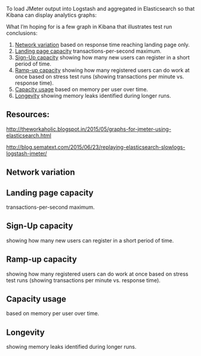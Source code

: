 To load JMeter output into Logstash and aggregated in Elasticsearch so that Kibana can display analytics graphs:

What I’m hoping for is a few graph in Kibana that illustrates test run conclusions:

1. <a href="#NetworkVariation">Network variation</a> based on response time reaching landing page only.
2. <a href="#LandingPageCapacity">Landing page capacity</a> transactions-per-second maximum.
3. <a href="#SignUpCapacity">Sign-Up capacity</a> showing how many new users can register in a short period of time.
4. <a href="#WorkCapacity">Ramp-up capacity</a> showing how many registered users can do work at once based on 
   stress test runs (showing transactions per minute vs. response time).
5. <a href="#CapacityUsage">Capacity usage</a> based on memory per user over time.
6. <a href="#Longevity">Longevity</a> showing memory leaks identified during longer runs.

## Resources:
http://theworkaholic.blogspot.in/2015/05/graphs-for-jmeter-using-elasticsearch.html

http://blog.sematext.com/2015/06/23/replaying-elasticsearch-slowlogs-logstash-jmeter/


## <a name="NetworkVariation">Network variation</a>


## <a name="LandingPageCapacity">Landing page capacity</a>
   transactions-per-second maximum.


## <a name="SignUpCapacity">Sign-Up capacity</a> 
   showing how many new users can register in a short period of time.


## <a name="WorkCapacity">Ramp-up capacity</a> 
   showing how many registered users can do work at once based on 
   stress test runs (showing transactions per minute vs. response time).


## <a name="CapacityUsage">Capacity usage</a> 
   based on memory per user over time.


## <a name="Longevity">Longevity</a> 
   showing memory leaks identified during longer runs.
